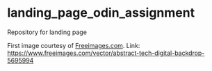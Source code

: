# landing_page_odin_assignment

Repository for landing page

First image courtesy of <a href="/">Freeimages.com</a>.
Link: https://www.freeimages.com/vector/abstract-tech-digital-backdrop-5695994
